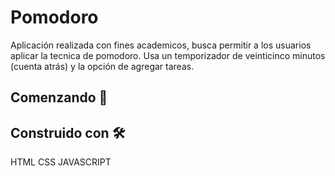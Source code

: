 # Pomodoro

Aplicación realizada con fines academicos, busca permitir a los usuarios aplicar la tecnica de pomodoro. Usa un 
temporizador de veinticinco minutos (cuenta atrás) y la opción de agregar tareas.

## Comenzando 🚀


## Construido con 🛠️

HTML
CSS
JAVASCRIPT
